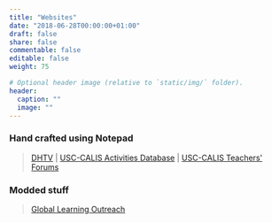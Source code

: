 ```yaml
---
title: "Websites"
date: "2018-06-28T00:00:00+01:00"
draft: false
share: false
commentable: false
editable: false
weight: 75

# Optional header image (relative to `static/img/` folder).
header:
  caption: ""
  image: ""
---
```


### Hand crafted using Notepad
> [DHTV](http://dhtv.csudh.edu) | [USC-CALIS Activities Database](https://usc-calis.net/db) | [USC-CALIS Teachers' Forums](https://www.forums.usc-calis.net)
### Modded stuff
> [Global Learning Outreach](https://web.archive.org/web/20000301060753/http://www.glo.org)

<!--
Stuff I like
-->


